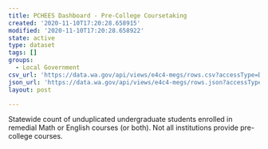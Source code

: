 ```yaml
---
title: PCHEES Dashboard - Pre-College Coursetaking
created: '2020-11-10T17:20:28.658915'
modified: '2020-11-10T17:20:28.658922'
state: active
type: dataset
tags: []
groups:
  - Local Government
csv_url: 'https://data.wa.gov/api/views/e4c4-megs/rows.csv?accessType=DOWNLOAD'
json_url: 'https://data.wa.gov/api/views/e4c4-megs/rows.json?accessType=DOWNLOAD'
layout: post

---
```

Statewide count of unduplicated undergraduate students enrolled in remedial Math or English courses (or both).  Not all institutions provide pre-college courses.
